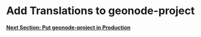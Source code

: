# Add Translations to geonode-project

#### [Next Section: Put geonode-project in Production](GEONODE_PROJ_PROD.md)
